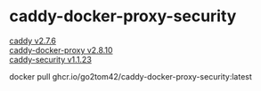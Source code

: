 # caddy-docker-proxy-security


[caddy v2.7.6](https://github.com/caddyserver/caddy/releases/tag/v2.7.6)  
[caddy-docker-proxy v2.8.10](https://github.com/lucaslorentz/caddy-docker-proxy/releases/tag/v2.8.10)  
[caddy-security v1.1.23](https://github.com/greenpau/caddy-security/releases/tag/v1.1.23)  

docker pull ghcr.io/go2tom42/caddy-docker-proxy-security:latest
